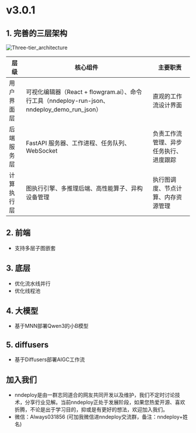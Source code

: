 
# v3.0.1

## 1. 完善的三层架构

![Three-tier_architecture](../../image/docs/Three-tier_architecture.png)

| 层级       | 核心组件                                                                                     | 主要职责                               |
| ---------- | -------------------------------------------------------------------------------------------- | -------------------------------------- |
| 用户界面层 | 可视化编辑器（React + flowgram.ai）、命令行工具（nndeploy-run-json、nndeploy_demo_run_json） | 直观的工作流设计界面                   |
| 后端服务层 | FastAPI 服务器、工作进程、任务队列、WebSocket                                                | 负责工作流管理、异步任务执行、进度跟踪 |
| 计算执行层 | 图执行引擎、多推理后端、高性能算子、异构设备管理                                             | 执行图调度、节点计算、内存资源管理     |


## 2. 前端

- 支持多层子图嵌套


## 3. 底层

- 优化流水线并行
- 优化线程池


## 4. 大模型

- 基于MNN部署Qwen3的小B模型


## 5. diffusers

- 基于Diffusers部署AIGC工作流


## 加入我们

- nndeploy是由一群志同道合的网友共同开发以及维护，我们不定时讨论技术，分享行业见解。当前nndeploy正处于发展阶段，如果您热爱开源、喜欢折腾，不论是出于学习目的，抑或是有更好的想法，欢迎加入我们。
- 微信：Always031856 (可加我微信进nndeploy交流群，备注：nndeploy+姓名)